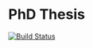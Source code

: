 # PhD Thesis

[![Build Status](https://travis-ci.com/IZakirzyanov/PhDThesis.svg?branch=master)](https://travis-ci.com/IZakirzyanov/PhDThesis)